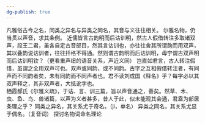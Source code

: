 ```yaml
---
dg-publish: true
---
```

凡雅俗古今之名，同类之异名与异类之同名，其音与义往往相关。
尔雅名物，仍当贯以声音，求其条例。
近儒皆言古韵明而后诂训明，然古人假借转注多取诸双声，段王二君，虽各自定古音部目，然其言诂训也，亦往往舍其所谓韵而用双声，其以叠韵说诂训者，往往扦格不得通。然则谓古韵明而后诂训明，毋宁谓古双声明而后诂训明钦？（更看重声纽的语音关系，声近义同）
岂直如君言，古人转注假惜，虽谓之全用双声可也。双声或同韵，或不同韵。古字之互相假借转注者，有同声而不同韵者矣，未有同韵而不同声者也。君不读刘成国《释名》乎？每字必以其双声释之，其非双声者，大抵讹字也。  
栖霞郝氏《尔雅义疏》，于诂、言、训三篇，旨以声音通之，善矣。然草、木、虫、鱼、鸟、兽诸篇，以声为义者甚多，昔人于此，似未能观其会通，君盍为部居条理之乎？
同类之异名，其关系尤于奇名。（ji，单名）
异类之同名，其关系尤显于偶名。（复音词）
探讨名物词命名理论
